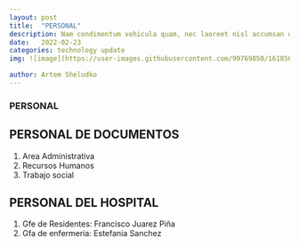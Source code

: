 ```yaml
---
layout: post
title:  "PERSONAL"
description: Nam condimentum vehicula quam, nec laoreet nisl accumsan quis. Ut a scelerisque orci. Mauris erat risus, pellentesque at purus a, vehicula tincidunt erat.
date:   2022-02-23
categories: technology update
img: ![image](https://user-images.githubusercontent.com/99769850/161856702-c443a190-2aba-4c54-971e-0c3ad947dfc3.png)

author: Artem Sheludko
---
```


### PERSONAL 


## PERSONAL DE DOCUMENTOS

1. Area Administrativa 
2. Recursos Humanos 
3. Trabajo social 

## PERSONAL DEL HOSPITAL

1. Gfe de Residentes: Francisco Juarez Piña
2. Gfa de enfermeria: Estefania Sanchez 


